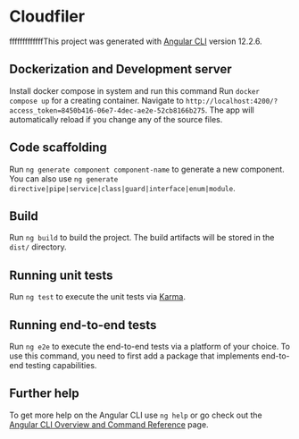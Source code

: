 # Cloudfiler

fffffffffffffThis project was generated with [Angular CLI](https://github.com/angular/angular-cli) version 12.2.6.

## Dockerization and Development server

Install docker compose in system and run this command 
Run `docker compose up` for a creating container. Navigate to `http://localhost:4200/?access_token=8450b416-06e7-4dec-ae2e-52cb8166b275`. The app will automatically reload if you change any of the source files.

## Code scaffolding

Run `ng generate component component-name` to generate a new component. You can also use `ng generate directive|pipe|service|class|guard|interface|enum|module`.

## Build

Run `ng build` to build the project. The build artifacts will be stored in the `dist/` directory.

## Running unit tests

Run `ng test` to execute the unit tests via [Karma](https://karma-runner.github.io).

## Running end-to-end tests

Run `ng e2e` to execute the end-to-end tests via a platform of your choice. To use this command, you need to first add a package that implements end-to-end testing capabilities.

## Further help

To get more help on the Angular CLI use `ng help` or go check out the [Angular CLI Overview and Command Reference](https://angular.io/cli) page.
